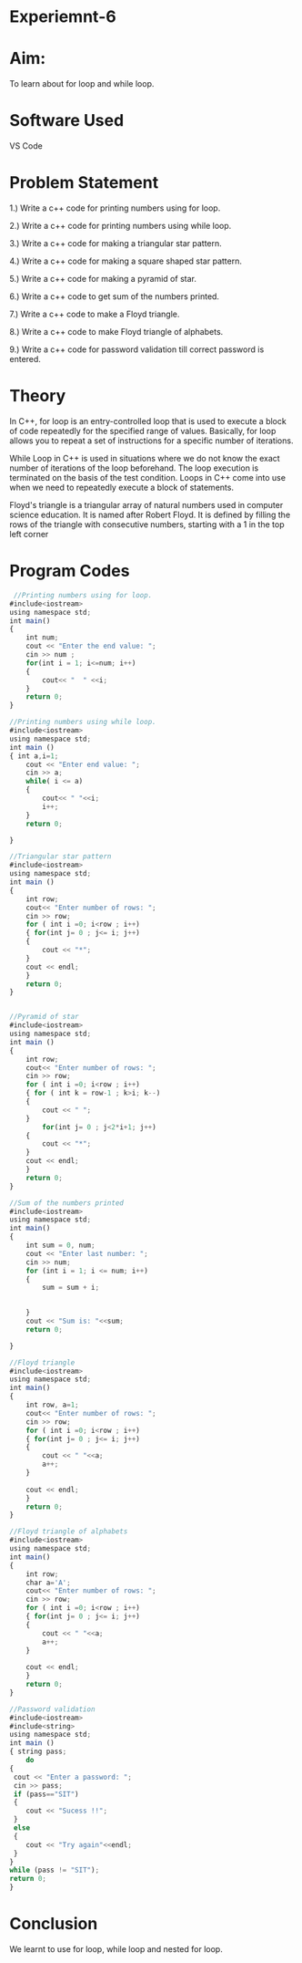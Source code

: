 # Experiemnt-6
# Aim:
To learn about for loop and while loop.

# Software Used
VS Code

# Problem Statement
1.) Write a c++ code for printing numbers using for loop.

2.) Write a c++ code for printing numbers using while loop.

3.) Write a c++ code for making a triangular star pattern.

4.) Write a c++ code for making a square shaped star pattern.

5.) Write a c++ code for making a pyramid of star.

6.) Write a c++ code to get sum of the numbers printed.

7.) Write a c++ code to make a Floyd triangle.

8.) Write a c++ code to make Floyd triangle of alphabets.

9.) Write a c++ code for password validation till correct password is entered.

#  Theory
In C++, for loop is an entry-controlled loop that is used to execute a block of code repeatedly for the specified range of values. Basically, for loop allows you to repeat a set of instructions for a specific number of iterations.

While Loop in C++ is used in situations where we do not know the exact number of iterations of the loop beforehand. The loop execution is terminated on the basis of the test condition. Loops in C++ come into use when we need to repeatedly execute a block of statements.

Floyd's triangle is a triangular array of natural numbers used in computer science education. It is named after Robert Floyd. It is defined by filling the rows of the triangle with consecutive numbers, starting with a 1 in the top left corner

# Program Codes
```javascript
 //Printing numbers using for loop.
#include<iostream>
using namespace std;
int main()
{
    int num;
    cout << "Enter the end value: ";
    cin >> num ;
    for(int i = 1; i<=num; i++)
    {
        cout<< "  " <<i;
    }
    return 0;
}

//Printing numbers using while loop.
#include<iostream>
using namespace std;
int main ()
{ int a,i=1;
    cout << "Enter end value: ";
    cin >> a;
    while( i <= a)
    { 
        cout<< " "<<i;
        i++;
    }
    return 0;

}

//Triangular star pattern
#include<iostream>
using namespace std;
int main ()
{
    int row;
    cout<< "Enter number of rows: ";
    cin >> row;
    for ( int i =0; i<row ; i++)
    { for(int j= 0 ; j<= i; j++)
    {
        cout << "*";
    }
    cout << endl;
    }
    return 0;
}


//Pyramid of star
#include<iostream>
using namespace std;
int main ()
{
    int row;
    cout<< "Enter number of rows: ";
    cin >> row;
    for ( int i =0; i<row ; i++)
    { for ( int k = row-1 ; k>i; k--)
    {
        cout << " ";
    }
        for(int j= 0 ; j<2*i+1; j++)
    {
        cout << "*";
    }
    cout << endl;
    }
    return 0;
}

//Sum of the numbers printed
#include<iostream>
using namespace std;
int main()
{
    int sum = 0, num;
    cout << "Enter last number: ";
    cin >> num;
    for (int i = 1; i <= num; i++)
    {
        sum = sum + i;
        

    }
    cout << "Sum is: "<<sum;
    return 0;

}

//Floyd triangle
#include<iostream>
using namespace std;
int main()
{
    int row, a=1;
    cout<< "Enter number of rows: ";
    cin >> row;
    for ( int i =0; i<row ; i++)
    { for(int j= 0 ; j<= i; j++)
    { 
        cout << " "<<a;
        a++;
    }
    
    cout << endl;
    }
    return 0;
}

//Floyd triangle of alphabets
#include<iostream>
using namespace std;
int main()
{
    int row; 
    char a='A';
    cout<< "Enter number of rows: ";
    cin >> row;
    for ( int i =0; i<row ; i++)
    { for(int j= 0 ; j<= i; j++)
    { 
        cout << " "<<a;
        a++;
    }
    
    cout << endl;
    }
    return 0;
}

//Password validation
#include<iostream>
#include<string>
using namespace std;
int main ()
{ string pass;
    do
{
 cout << "Enter a password: ";
 cin >> pass;
 if (pass=="SIT")
 {
    cout << "Sucess !!";
 }
 else
 {
    cout << "Try again"<<endl;
 }
} 
while (pass != "SIT");
return 0;
}
```

# Conclusion
We learnt to use for loop, while loop and nested for loop.
